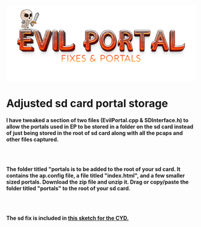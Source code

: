 ![Header](Images/epheader.png)
<br>
  # Adjusted sd card portal storage
  <b>I have tweaked a section of two files (EvilPortal.cpp & SDInterface.h) to allow the portals used in EP to be stored in a folder on the sd card instead of just being stored in the root of sd card
  along with all the pcaps and other files captured.</b>
  
  <br>
  <br>
  
  <b>The folder titled "portals is to be added to the root of your sd card. It contains the ap.config file, a file titled "index.html", and a few smaller sized portals. Download the zip file and unzip it. Drag or copy/paste the folder titled "portals" to the root of your sd card. </b>
  
  <br>
  <br> 
  
  <b>The sd fix is included in <a href=https://github.com/ATOMNFT/CYD-ESP32Marauder/tree/master/esp32_marauder> this sketch for the CYD.</a></b>
 
  <br>

